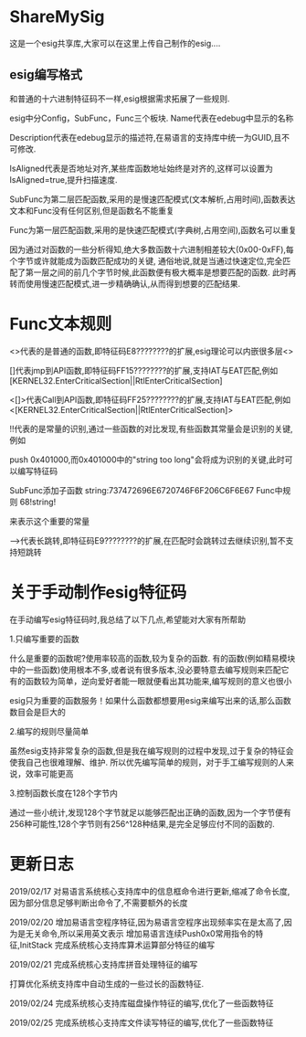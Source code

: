 # ShareMySig
这是一个esig共享库,大家可以在这里上传自己制作的esig....

## esig编写格式

和普通的十六进制特征码不一样,esig根据需求拓展了一些规则.

esig中分Config，SubFunc，Func三个板块.
Name代表在edebug中显示的名称

Description代表在edebug显示的描述符,在易语言的支持库中统一为GUID,且不可修改.

IsAligned代表是否地址对齐,某些库函数地址始终是对齐的,这样可以设置为IsAligned=true,提升扫描速度.

SubFunc为第二层匹配函数,采用的是慢速匹配模式(文本解析,占用时间),函数表达文本和Func没有任何区别,但是函数名不能重复

Func为第一层匹配函数,采用的是快速匹配模式(字典树,占用空间),函数名可以重复

因为通过对函数的一些分析得知,绝大多数函数十六进制相差较大(0x00-0xFF),每个字节或许就能成为函数匹配成功的关键,
通俗地说,就是当通过快速定位,完全匹配了第一层之间的前几个字节时候,此函数便有极大概率是想要匹配的函数.
此时再转而使用慢速匹配模式,进一步精确确认,从而得到想要的匹配结果.

# Func文本规则

<>代表的是普通的函数,即特征码E8????????的扩展,esig理论可以内嵌很多层<>

[]代表jmp到API函数,即特征码FF15????????的扩展,支持IAT与EAT匹配,例如[KERNEL32.EnterCriticalSection||RtlEnterCriticalSection]

<[]>代表Call到API函数,即特征码FF25????????的扩展,支持IAT与EAT匹配,例如<[KERNEL32.EnterCriticalSection||RtlEnterCriticalSection]>

!!代表的是常量的识别,通过一些函数的对比发现,有些函数其常量会是识别的关键,例如

push 0x401000,而0x401000中的"string too long"会将成为识别的关键,此时可以编写特征码

SubFunc添加子函数
string:737472696E6720746F6F206C6F6E67
Func中规则
68!string!

来表示这个重要的常量

-->代表长跳转,即特征码E9????????的扩展,在匹配时会跳转过去继续识别,暂不支持短跳转

# 关于手动制作esig特征码

在手动编写esig特征码时,我总结了以下几点,希望能对大家有所帮助

1.只编写重要的函数

什么是重要的函数呢?使用率较高的函数,较为复杂的函数.
有的函数(例如精易模块中的一些函数)使用根本不多,或者说有很多版本,没必要特意去编写规则来匹配它
有的函数较为简单，逆向爱好者能一眼就便看出其功能来,编写规则的意义也很小

esig只为重要的函数服务！如果什么函数都想要用esig来编写出来的话,那么函数数目会是巨大的

2.编写的规则尽量简单

虽然esig支持非常复杂的函数,但是我在编写规则的过程中发现,过于复杂的特征会使我自己也很难理解、维护.
所以优先编写简单的规则，对于手工编写规则的人来说，效率可能更高

3.控制函数长度在128个字节内

通过一些小统计,发现128个字节就足以能够匹配出正确的函数,因为一个字节便有256种可能性,128个字节则有256^128种结果,是完全足够应付不同的函数的.

# 更新日志

2019/02/17
对易语言系统核心支持库中的信息框命令进行更新,缩减了命令长度,因为部分信息足够判断出命令了,不需要额外的长度

2019/02/20
增加易语言空程序特征,因为易语言空程序出现频率实在是太高了,因为是无关命令,所以采用英文表示
增加易语言连续Push0x0常用指令的特征,InitStack
完成系统核心支持库算术运算部分特征的编写

2019/02/21
完成系统核心支持库拼音处理特征的编写

打算优化系统支持库中自动生成的一些过长的函数特征.

2019/02/24
完成系统核心支持库磁盘操作特征的编写,优化了一些函数特征

2019/02/25
完成系统核心支持库文件读写特征的编写,优化了一些函数特征